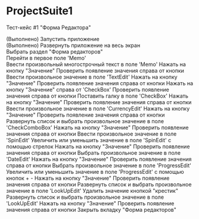 # ProjectSuite1

Тест-кейс #1 "Форма Редактора"

(Выполнено) Запустить приложение<br>
(Выполнено) Развернуть приложение на весь экран<br>
Выбрать раздел "Форма редакторов"<br>
Перейти в первое поле 'Memo'<br>
Ввести произвольный многострочный текст в поле 'Memo'
Нажать на кнопку "Значение"
Проверить появление значения справа от кнопки
Ввести произвольное значение в поле 'TextEdit'
Нажать на кнопку "Значение"
Проверить появление значения справа от кнопки
Нажать на кнопку "Значение" справа от 'CheckBox'
Проверить появление значения справа от кнопки
Поставить галку в поле 'CheckBox'
Нажать на кнопку "Значение"
Проверить появление значения справа от кнопки
Ввести произвольное значение в поле 'CurrencyEdit'
Нажать на кнопку "Значение"
Проверить появление значения справа от кнопки
Развернуть список и выбрать произвольное значение в поле 'CheckComboBox'
Нажать на кнопку "Значение"
Проверить появление значения справа от кнопки
Ввести произвольное значение в поле 'SpinEdit'
Увеличить или уменьшить значение в поле 'SpinEdit' с помощью стрелок
Нажать на кнопку "Значение"
Проверить появление значения справа от кнопки
Выбрать произвольное значение в поле 'DateEdit'
Нажать на кнопку "Значение"
Проверить появление значения справа от кнопки
Выбрать произвольное значение в поле 'ProgressEdit'
Увеличить или уменьшить значение в поле 'ProgressEdit' с помощью кнопок + -
Нажать на кнопку "Значение"
Проверить появление значения справа от кнопки
Развернуть список и выбрать произвольное значение в поле 'LookUpEdit'
Удалить значение кнопкой "крестик"
Развернуть список и выбрать произвольное значение в поле 'LookUpEdit'
Нажать на кнопку "Значение"
Проверить появление значения справа от кнопки
Закрыть вкладку "Форма редакторов"
